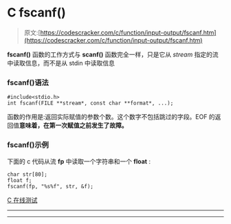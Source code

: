 # C fscanf()

> 原文:[https://codescracker.com/c/function/input-output/fscanf.htm](https://codescracker.com/c/function/input-output/fscanf.htm)

**fscanf()** 函数的工作方式与 **scanf()** 函数完全一样，只是它从 *stream* 指定的流中读取信息，而不是从 stdin 中读取信息

### fscanf()语法

```
#include<stdio.h>
int fscanf(FILE **stream*, const char **format*, ...);
```

函数的作用是:返回实际赋值的参数个数。这个数字不包括跳过的字段。EOF 的返回值**意味着，在第一次赋值之前发生了故障。**

### fscanf()示例

下面的 c 代码从流 **fp** 中读取一个字符串和一个 **float** :

```
char str[80];
float f;
fscanf(fp, "%s%f", str, &f);
```

[C 在线测试](/exam/showtest.php?subid=2)

* * *

* * *